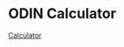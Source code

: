 # ODIN Calculator
[Calculator](https://htmlpreview.github.io/?https://github.com/Bollesh/Odin-Calculator/blob/main/index.html)

